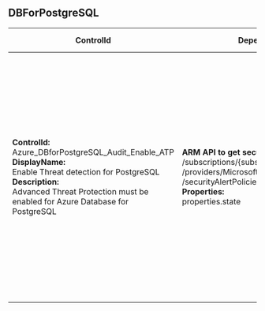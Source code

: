 ## DBForPostgreSQL

| ControlId | Dependent Azure API(s) and Properties | Control spec-let |
|-----------|-------------------------------------|------------------|
| <b>ControlId:</b><br>Azure_DBforPostgreSQL_Audit_Enable_ATP<br><b>DisplayName:</b><br>Enable Threat detection for PostgreSQL<br><b>Description: </b><br> Advanced Threat Protection must be enabled for Azure Database for PostgreSQL |<b> ARM API to get security alert policy of a DBForPostgreSQL server: </b> <br> /subscriptions/{subscriptionId}/resourceGroups/{resourceGroupName}<br>/providers/Microsoft.DBforPostgreSQL/servers/{serverName} <br> /securityAlertPolicies/Default?api-version=2017-12-01 <br><b>Properties:</b><br> properties.state| <b>Passed: </b><br>ATP is enabled and 'email notifications to admins' are also enabled.<br><b>Failed: </b><br>Either Postgre Sql is of 'basic tier' which does not support ATP. <br>Or ATP is disabled. <br>Or ATP is enabled but 'email notifications to admins' are disabled. |

